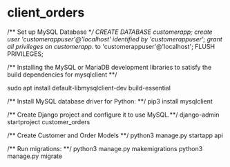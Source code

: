 # client_orders

/** Set up MySQL Database **/
CREATE DATABASE customerapp;
create user 'customerappuser'@'localhost' identified by 'customerappuser';
grant all privileges on customerapp.* to 'customerappuser'@'localhost';
FLUSH PRIVILEGES;

/** Installing the MySQL or MariaDB development libraries to satisfy the build dependencies for mysqlclient **/

sudo apt install default-libmysqlclient-dev build-essential

/** Install MySQL database driver for Python: **/
pip3 install mysqlclient

/** Create Django project and configure it to use MySQL.**/
django-admin startproject customer_orders


/** Create Customer and Order Models **/
python3 manage.py startapp api

/** Run migrations: **/
python3 manage.py makemigrations
python3 manage.py migrate
